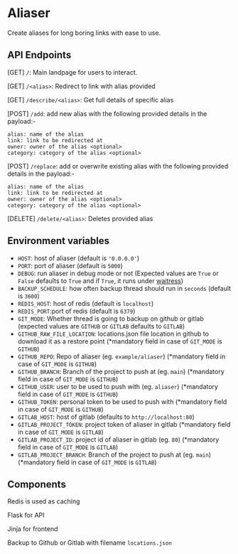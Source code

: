 # Aliaser

Create aliases for long boring links with ease to use.

## API Endpoints

[GET] `/`: Main landpage for users to interact. 

[GET] `/<alias>`: Redirect to link with alias provided 

[GET] `/describe/<alias>`: Get full details of specific alias

[POST] `/add`: add new alias with the following provided details in the payload:-
```
alias: name of the alias
link: link to be redirected at
owner: owner of the alias <optional>
category: category of the alias <optional>
```
[POST] `/replace`: add or overwrite existing alias with the following provided details in the payload:-
```
alias: name of the alias
link: link to be redirected at
owner: owner of the alias <optional>
category: category of the alias <optional>
```
[DELETE] `/delete/<alias>`: Deletes provided alias


## Environment variables

- `HOST`: host of aliaser (default is `'0.0.0.0'`)
- `PORT`: port of aliaser (default is `5000`)
- `DEBUG`: run aliaser in debug mode or not (Expected values are `True` or `False` defaults to `True` and if `True`, it runs under [waitress](https://pypi.org/project/waitress/))
- `BACKUP_SCHEDULE`: how often backup thread should run in `seconds` (default is `3600`)
- `REDIS_HOST`: host of redis (default is `localhost`)
- `REDIS_PORT`:port of redis (default is `6379`)
- `GIT_MODE`: Whether thread is going to backup on github or gitlab (expected values are `GITHUB` or `GITLAB` defaults to `GITLAB`)
- `GITHUB_RAW_FILE_LOCATION`: locations.json file location in github to download it as a restore point (*mandatory field in case of `GIT_MODE` is `GITHUB`)
- `GITHUB_REPO`: Repo of aliaser (eg. `example/aliaser`) (*mandatory field in case of `GIT_MODE` is `GITHUB`)
- `GITHUB_BRANCH`: Branch of the project to push at (eg. `main`) (*mandatory field in case of `GIT_MODE` is `GITHUB`)
- `GITHUB_USER`: user to be used to push with (eg. `aliaser`) (*mandatory field in case of `GIT_MODE` is `GITHUB`)
- `GITHUB_TOKEN`: personal token to be used to push with (*mandatory field in case of `GIT_MODE` is `GITHUB`)
- `GITLAB_HOST`: host of gitlab (defaults to `http://localhost:80`)
- `GITLAB_PROJECT_TOKEN`: project token of aliaser in gitlab (*mandatory field in case of `GIT_MODE` is `GITLAB`)
- `GITLAB_PROJECT_ID`: project id of aliaser in gitlab (eg. `80`) (*mandatory field in case of `GIT_MODE` is `GITLAB`)
- `GITLAB_PROJECT_BRANCH`: Branch of the project to push at (eg. `main`) (*mandatory field in case of `GIT_MODE` is `GITLAB`)


## Components

Redis is used as caching

Flask for API

Jinja for frontend

Backup to Github or Gitlab with filename `locations.json`
